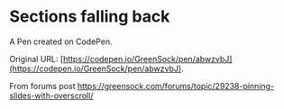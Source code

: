# Sections falling back

A Pen created on CodePen.

Original URL: [https://codepen.io/GreenSock/pen/abwzvbJ](https://codepen.io/GreenSock/pen/abwzvbJ).

From forums post https://greensock.com/forums/topic/29238-pinning-slides-with-overscroll/